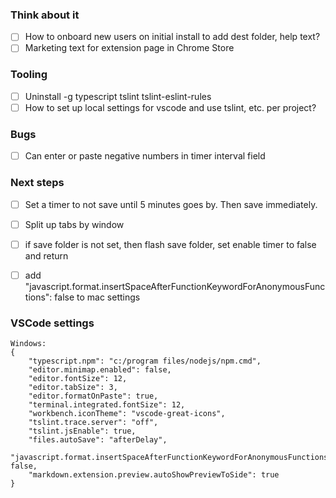### Think about it
- [ ] How to onboard new users on initial install to add dest folder, help text?
- [ ] Marketing text for extension page in Chrome Store

### Tooling
- [ ] Uninstall -g typescript tslint tslint-eslint-rules
- [ ] How to set up local settings for vscode and use tslint, etc. per project?

### Bugs
- [ ] Can enter or paste negative numbers in timer interval field

### Next steps
- [ ] Set a timer to not save until 5 minutes goes by. Then save immediately.
- [ ] Split up tabs by window
- [ ] if save folder is not set, then flash save folder, set enable timer to false and return
- [ ] add "javascript.format.insertSpaceAfterFunctionKeywordForAnonymousFunctions": false to mac settings


### VSCode settings
```
Windows:
{
    "typescript.npm": "c:/program files/nodejs/npm.cmd",
    "editor.minimap.enabled": false,
    "editor.fontSize": 12,
    "editor.tabSize": 3,
    "editor.formatOnPaste": true,
    "terminal.integrated.fontSize": 12,
    "workbench.iconTheme": "vscode-great-icons",
    "tslint.trace.server": "off",
    "tslint.jsEnable": true,
    "files.autoSave": "afterDelay",
    "javascript.format.insertSpaceAfterFunctionKeywordForAnonymousFunctions": false,
    "markdown.extension.preview.autoShowPreviewToSide": true
}
